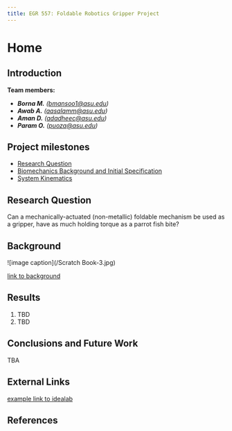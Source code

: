 ```yaml
---
title: EGR 557: Foldable Robotics Gripper Project
---
```


# Home

## Introduction

**Team members:**
* **_Borna M._** _(bmansoo1@asu.edu)_
* **_Awab A._** _(aasalamm@asu.edu)_
* **_Aman D._** _(adadheec@asu.edu)_
* **_Param O._** _(puoza@asu.edu)_

## Project milestones
* [Research Question](https://docs.google.com/document/d/1Ha8Uiep2JMpkxVQrtZwFXZW0HIIsaR5yVp42EbIovvU/edit?usp=sharing)
* [Biomechanics Background and Initial Specification](https://docs.google.com/document/d/1LMGEz92Ehj-N889kg9gg3nCI4tA_00SYzk7LXceA_Vg/edit?usp=sharing)
* [System Kinematics](https://colab.research.google.com/drive/17KaxnZZcgZ9umqyDV-NyMys-4oyCkL-D?usp=sharing)

## Research Question

Can a mechanically-actuated (non-metallic) foldable mechanism be used as a gripper, have as much holding torque as a parrot fish bite?

## Background

![image caption](/Scratch Book-3.jpg)

[link to background](/background)

## Results

1. TBD
2. TBD

## Conclusions and Future Work

TBA

## External Links

[example link to idealab](https://idealab.asu.edu)

## References
